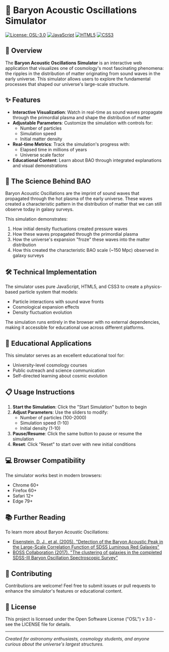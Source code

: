 # 🌌 Baryon Acoustic Oscillations Simulator

[![License: OSL-3.0](https://img.shields.io/badge/License-OSL_3.0-blue.svg)](https://opensource.org/license/osl-3-0-php)
[![JavaScript](https://img.shields.io/badge/JavaScript-ES6-yellow.svg)](https://www.javascript.com/)
[![HTML5](https://img.shields.io/badge/HTML-5-orange.svg)](https://developer.mozilla.org/en-US/docs/Web/HTML)
[![CSS3](https://img.shields.io/badge/CSS-3-blue.svg)](https://developer.mozilla.org/en-US/docs/Web/CSS)

## 🚀 Overview

The **Baryon Acoustic Oscillations Simulator** is an interactive web application that visualizes one of cosmology's most fascinating phenomena: the ripples in the distribution of matter originating from sound waves in the early universe. This simulator allows users to explore the fundamental processes that shaped our universe's large-scale structure.



## ✨ Features

- **Interactive Visualization**: Watch in real-time as sound waves propagate through the primordial plasma and shape the distribution of matter
- **Adjustable Parameters**: Customize the simulation with controls for:
  - Number of particles
  - Simulation speed
  - Initial matter density
- **Real-time Metrics**: Track the simulation's progress with:
  - Elapsed time in millions of years
  - Universe scale factor
- **Educational Content**: Learn about BAO through integrated explanations and visual demonstrations

## 🔬 The Science Behind BAO

Baryon Acoustic Oscillations are the imprint of sound waves that propagated through the hot plasma of the early universe. These waves created a characteristic pattern in the distribution of matter that we can still observe today in galaxy surveys.

This simulation demonstrates:
1. How initial density fluctuations created pressure waves
2. How these waves propagated through the primordial plasma
3. How the universe's expansion "froze" these waves into the matter distribution
4. How this created the characteristic BAO scale (~150 Mpc) observed in galaxy surveys

## 🛠️ Technical Implementation

The simulator uses pure JavaScript, HTML5, and CSS3 to create a physics-based particle system that models:
- Particle interactions with sound wave fronts
- Cosmological expansion effects
- Density fluctuation evolution

The simulation runs entirely in the browser with no external dependencies, making it accessible for educational use across different platforms.

## 🧠 Educational Applications

This simulator serves as an excellent educational tool for:
- University-level cosmology courses
- Public outreach and science communication
- Self-directed learning about cosmic evolution

## 📋 Usage Instructions

1. **Start the Simulation**: Click the "Start Simulation" button to begin
2. **Adjust Parameters**: Use the sliders to modify:
   - Number of particles (100-2000)
   - Simulation speed (1-10)
   - Initial density (1-10)
3. **Pause/Resume**: Click the same button to pause or resume the simulation
4. **Reset**: Click "Reset" to start over with new initial conditions

## 💻 Browser Compatibility

The simulator works best in modern browsers:
- Chrome 60+
- Firefox 60+
- Safari 12+
- Edge 79+

## 📚 Further Reading

To learn more about Baryon Acoustic Oscillations:
- [Eisenstein, D. J., et al. (2005). "Detection of the Baryon Acoustic Peak in the Large-Scale Correlation Function of SDSS Luminous Red Galaxies"](https://arxiv.org/abs/astro-ph/0501171)
- [BOSS Collaboration (2017). "The clustering of galaxies in the completed SDSS-III Baryon Oscillation Spectroscopic Survey"](https://arxiv.org/abs/1607.03155)

## 🤝 Contributing

Contributions are welcome! Feel free to submit issues or pull requests to enhance the simulator's features or educational content.

## 📄 License

This project is licensed under the Open Software License ("OSL") v 3.0 - see the LICENSE file for details.

---

*Created for astronomy enthusiasts, cosmology students, and anyone curious about the universe's largest structures.*